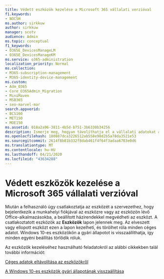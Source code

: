 ```yaml
---
title: Védett eszközök kezelése a Microsoft 365 vállalati verzióval
f1.keywords:
- NOCSH
ms.author: sirkkuw
author: sirkkuw
manager: scotv
audience: Admin
ms.topic: conceptual
f1_keywords:
- O365E_DevicesManageLM
- O365E_DevicesManageKM
ms.service: o365-administration
localization_priority: Normal
ms.collection:
- M365-subscription-management
- M365-identity-device-management
ms.custom:
- Adm_O365
- Core_O365Admin_Migration
- MiniMaven
- MSB365
- seo-marvel-mar
search.appverid:
- BCS160
- MET150
- MOE150
ms.assetid: 018a2a96-3811-4b5d-b751-3b6330b34256
description: Ismerje meg, hogyan távolíthatja el a vállalati adatokat a védelmi szabályzatok által kezelt eszközökről, valamint állítsa vissza a Windows 10-es eszközöket a gyári beállításokra.
ms.openlocfilehash: 180887dca3226512ab558e98d2b5a78da3521e53
ms.sourcegitcommit: 2614f8b81b332f8dab461f4f64f3adaa6703e0d6
ms.translationtype: MT
ms.contentlocale: hu-HU
ms.lasthandoff: 04/21/2020
ms.locfileid: "43634288"
---
```

# <a name="manage-protected-devices-with-microsoft-365-for-business"></a>Védett eszközök kezelése a Microsoft 365 vállalati verzióval

Miután a felhasználó úgy csatlakoztatja az eszközét a szervezethez, hogy bejelentkezik a munkahelyi fiókjával az eszközre vagy az eszközön lévő Office-alkalmazásokba, a beállított házirendekkel megvédheti az eszközt. A csatlakoztatott eszközök az **Eszközök** lapon jelennek meg. Az elveszett vagy ellopott eszközt ezen a lapon kezelheti, és törölhet róla minden céges adatot. Windows 10-es eszközökön a gyári állapotot is visszaállíthatja, így minden egyéni beállítás törlődik róluk. 

Az eszközök kezeléséhez használható feladatokról az alábbi cikkekben talál további információt: 
  
[Céges adatok eltávolítása az eszközökről](remove-company-data.md)
  
[A Windows 10-es eszközök gyári állapotának visszaállítása](reset-devices-to-factory-settings.md)
  

